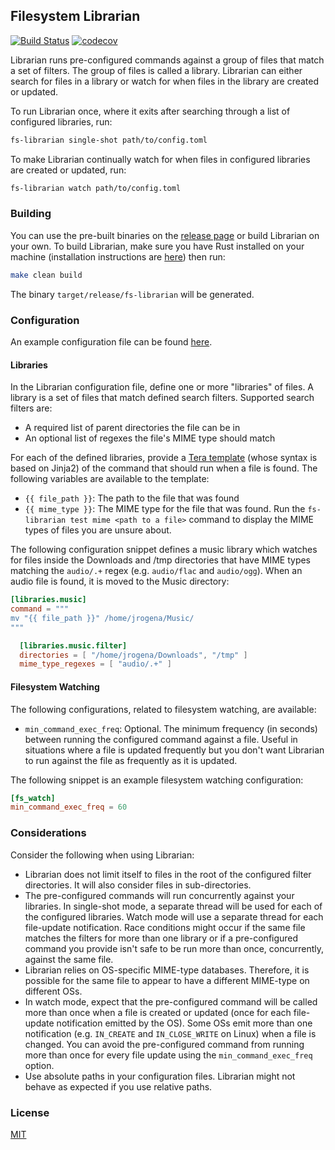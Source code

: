 ## Filesystem Librarian

[![Build Status](https://github.com/jasonrogena/librarian/actions/workflows/ci.yml/badge.svg?branch=main)](https://github.com/jasonrogena/librarian/actions/workflows/ci.yml?query=branch%3Amain+workflow%3ACI)
[![codecov](https://codecov.io/gh/jasonrogena/librarian/branch/main/graph/badge.svg?token=O3PNGORLW8)](https://codecov.io/gh/jasonrogena/librarian)

Librarian runs pre-configured commands against a group of files that match a set of filters. The group of files is called a library. Librarian can either search for files in a library or watch for when files in the library are created or updated.

To run Librarian once, where it exits after searching through a list of configured libraries, run:

```sh
fs-librarian single-shot path/to/config.toml
```

To make Librarian continually watch for when files in configured libraries are created or updated, run:

```sh
fs-librarian watch path/to/config.toml
```

### Building

You can use the pre-built binaries on the [release page](./releases) or build Librarian on your own. To build Librarian, make sure you have Rust installed on your machine (installation instructions are [here](https://www.rust-lang.org/tools/install)) then run:

```sh
make clean build
```

The binary `target/release/fs-librarian` will be generated.

### Configuration

An example configuration file can be found [here](./tests/configs/good.toml).

#### Libraries

In the Librarian configuration file, define one or more "libraries" of files. A library is a set of files that match defined search filters. Supported search filters are:

- A required list of parent directories the file can be in
- An optional list of regexes the file's MIME type should match

For each of the defined libraries, provide a [Tera template](https://tera.netlify.app/docs/#templates) (whose syntax is based on Jinja2) of the command that should run when a file is found. The following variables are available to the template:

- `{{ file_path }}`: The path to the file that was found
- `{{ mime_type }}`: The MIME type for the file that was found. Run the `fs-librarian test mime <path to a file>` command to display the MIME types of files you are unsure about.

The following configuration snippet defines a music library which watches for files inside the Downloads and /tmp directories that have MIME types matching the `audio/.+` regex (e.g. `audio/flac` and `audio/ogg`). When an audio file is found, it is moved to the Music directory:

```toml
[libraries.music]
command = """
mv "{{ file_path }}" /home/jrogena/Music/
"""

  [libraries.music.filter]
  directories = [ "/home/jrogena/Downloads", "/tmp" ]
  mime_type_regexes = [ "audio/.+" ]
```

#### Filesystem Watching

The following configurations, related to filesystem watching, are available:

 - `min_command_exec_freq`: Optional. The minimum frequency (in seconds) between running the configured command against a file. Useful in situations where a file is updated frequently but you don't want Librarian to run against the file as frequently as it is updated.

 The following snippet is an example filesystem watching configuration:

```toml
[fs_watch]
min_command_exec_freq = 60
```

### Considerations

Consider the following when using Librarian:

- Librarian does not limit itself to files in the root of the configured filter directories. It will also consider files in sub-directories.
- The pre-configured commands will run concurrently against your libraries. In single-shot mode, a separate thread will be used for each of the configured libraries. Watch mode will use a separate thread for each file-update notification. Race conditions might occur if the same file matches the filters for more than one library or if a pre-configured command you provide isn't safe to be run more than once, concurrently, against the same file.
- Librarian relies on OS-specific MIME-type databases. Therefore, it is possible for the same file to appear to have a different MIME-type on different OSs.
- In watch mode, expect that the pre-configured command will be called more than once when a file is created or updated (once for each file-update notification emitted by the OS). Some OSs emit more than one notification (e.g. `IN_CREATE` and `IN_CLOSE_WRITE` on Linux) when a file is changed. You can avoid the pre-configured command from running more than once for every file update using the `min_command_exec_freq` option.
- Use absolute paths in your configuration files. Librarian might not behave as expected if you use relative paths.

### License

[MIT](./LICENSE)
